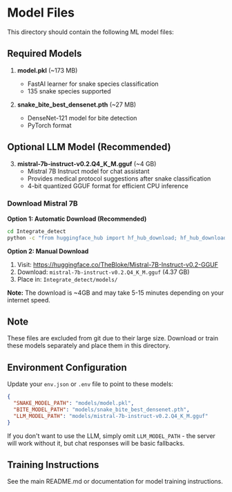 # Model Files

This directory should contain the following ML model files:

## Required Models

1. **model.pkl** (~173 MB)
   - FastAI learner for snake species classification
   - 135 snake species supported
   
2. **snake_bite_best_densenet.pth** (~27 MB)
   - DenseNet-121 model for bite detection
   - PyTorch format

## Optional LLM Model (Recommended)

3. **mistral-7b-instruct-v0.2.Q4_K_M.gguf** (~4 GB)
   - Mistral 7B Instruct model for chat assistant
   - Provides medical protocol suggestions after snake classification
   - 4-bit quantized GGUF format for efficient CPU inference
   
### Download Mistral 7B

**Option 1: Automatic Download (Recommended)**
```bash
cd Integrate_detect
python -c "from huggingface_hub import hf_hub_download; hf_hub_download(repo_id='TheBloke/Mistral-7B-Instruct-v0.2-GGUF', filename='mistral-7b-instruct-v0.2.Q4_K_M.gguf', local_dir='models')"
```

**Option 2: Manual Download**
1. Visit: https://huggingface.co/TheBloke/Mistral-7B-Instruct-v0.2-GGUF
2. Download: `mistral-7b-instruct-v0.2.Q4_K_M.gguf` (4.37 GB)
3. Place in: `Integrate_detect/models/`

**Note:** The download is ~4GB and may take 5-15 minutes depending on your internet speed.

## Note

These files are excluded from git due to their large size.
Download or train these models separately and place them in this directory.

## Environment Configuration

Update your `env.json` or `.env` file to point to these models:
```json
{
  "SNAKE_MODEL_PATH": "models/model.pkl",
  "BITE_MODEL_PATH": "models/snake_bite_best_densenet.pth",
  "LLM_MODEL_PATH": "models/mistral-7b-instruct-v0.2.Q4_K_M.gguf"
}
```

If you don't want to use the LLM, simply omit `LLM_MODEL_PATH` - the server will work without it, but chat responses will be basic fallbacks.

## Training Instructions

See the main README.md or documentation for model training instructions.
